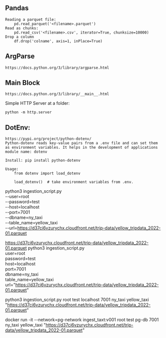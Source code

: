 Pandas
----

    Reading a parquet file:
        pd.read_parquet('<filename>.parquet')
    Read as chunks:
        pd.read_csv('<filename>.csv', iterator=True, chunksize=10000)
    Drop a column
        df.drop('colname', axis=1, inPlace=True)
    
ArgParse
-----
    https://docs.python.org/3/library/argparse.html

Main Block
-----

    https://docs.python.org/3/library/__main__.html


Simple HTTP Server at a folder:

    python -m http.server

DotEnv:
----
    https://pypi.org/project/python-dotenv/
    Python-dotenv reads key-value pairs from a .env file and can set them as environment variables. It helps in the development of applications
    module name: dotenv

    Install: pip install python-dotenv

    Usage:
        from dotenv import load_dotenv

        load_dotenv()  # take environment variables from .env.



python3 ingestion_script.py \
    --user=root \
    --password=test \
    --host=localhost \
    --port=7001 \
    --dbname=ny_taxi \
    --table_name=yellow_taxi \
    --url=https://d37ci6vzurychx.cloudfront.net/trip-data/yellow_tripdata_2022-01.parquet

https://d37ci6vzurychx.cloudfront.net/trip-data/yellow_tripdata_2022-01.parquet
python3 ingestion_script.py \
    user=root \
    password=test \
    host=localhost \
    port=7001 \
    dbname=ny_taxi \
    table_name=yellow_taxi \
    url="https://d37ci6vzurychx.cloudfront.net/trip-data/yellow_tripdata_2022-01.parquet"


python3 ingestion_script.py root test localhost 7001 ny_taxi yellow_taxi "https://d37ci6vzurychx.cloudfront.net/trip-data/yellow_tripdata_2022-01.parquet"

docker run -it --network=pg-network ingest_taxt:v001 root test pg-db 7001 ny_taxi yellow_taxi "https://d37ci6vzurychx.cloudfront.net/trip-data/yellow_tripdata_2022-01.parquet"
